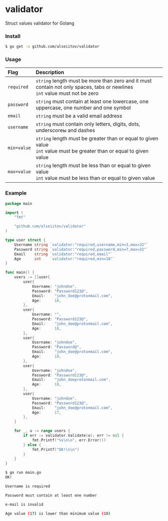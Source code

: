 # validator
Struct values validator for Golang

### Install
```sh
$ go get -u github.com/alseiitov/validator
```

### Usage
| Flag        | Description                                                                                                                  |
| :---------- | :--------------------------------------------------------------------------------------------------------------------------- |
| `required`  | `string` length must be more than zero and it must contain not only spaces, tabs or newlines<br>`int` value must not be zero |
| `password`  | `string` must contain at least one lowercase, one uppercase, one number and one symbol                                       |
| `email`     | `string` must be a valid email address                                                                                       |
| `username`  | `string` must contain only letters, digits, dots, underscoreы and dashes                                                     |
| `min=value` | `string` length must be greater than or equal to given value<br>`int` value must be greater than or equal to given value               |
| `max=value` | `string` length must be less than or equal to given value<br>`int` value must be less than or equal to given value                     |


### Example
```go
package main

import (
	"fmt"

	"github.com/alseiitov/validator"
)

type user struct {
	Username string `validator:"required,username,min=3,max=32"`
	Password string `validator:"required,password,min=7,max=32"`
	Email    string `validator:"required,email"`
	Age      int    `validator:"required,min=18"`
}

func main() {
	users := []user{
		user{
			Username: "johndoe",
			Password: "Password123@",
			Email:    "john_doe@protonmail.com",
			Age:      18,
		},
		user{
			Username: "",
			Password: "Password123@",
			Email:    "john_doe@protonmail.com",
			Age:      18,
		},
		user{
			Username: "johndoe",
			Password: "Password@",
			Email:    "john_doe@protonmail.com",
			Age:      18,
		},
		user{
			Username: "johndoe",
			Password: "Password123@",
			Email:    "john_doeprotonmail.com",
			Age:      18,
		},
		user{
			Username: "johndoe",
			Password: "Password123@",
			Email:    "john_doe@protonmail.com",
			Age:      17,
		},
	}

	for _, u := range users {
		if err := validator.Validate(u); err != nil {
			fmt.Printf("%s\n\n", err.Error())
		} else {
			fmt.Printf("OK!\n\n")
		}
	}
}
```

```sh
$ go run main.go
OK!

Username is required

Password must contain at least one number

e-mail is invalid

Age value (17) is lower than minimum value (18)

```
